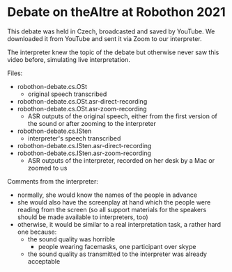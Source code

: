 # Debate on theAItre at Robothon 2021

This debate was held in Czech, broadcasted and saved by YouTube. We downloaded it from YouTube and sent it via Zoom to our interpreter.

The interpreter knew the topic of the debate but otherwise never saw this video before, simulating live interpretation.

Files:
- robothon-debate.cs.OSt
  - original speech transcribed
- robothon-debate.cs.OSt.asr-direct-recording
- robothon-debate.cs.OSt.asr-zoom-recording
  - ASR outputs of the original speech, either from the first version of the sound or after zooming to the interpreter
- robothon-debate.cs.ISten
  - interpreter's speech transcribed
- robothon-debate.cs.ISten.asr-direct-recording
- robothon-debate.cs.ISten.asr-zoom-recording
  - ASR outputs of the interpreter, recorded on her desk by a Mac or zoomed to us


Comments from the interpreter:
- normally, she would know the names of the people in advance
- she would also have the screenplay at hand which the people were reading from the screen (so all support materials for the speakers should be made available to interpreters, too)
- otherwise, it would be similar to a real interpretation task, a rather hard one because:
  - the sound quality was horrible
    - people wearing facemasks, one participant over skype
  - the sound quality as transmitted to the interpreter was already acceptable

